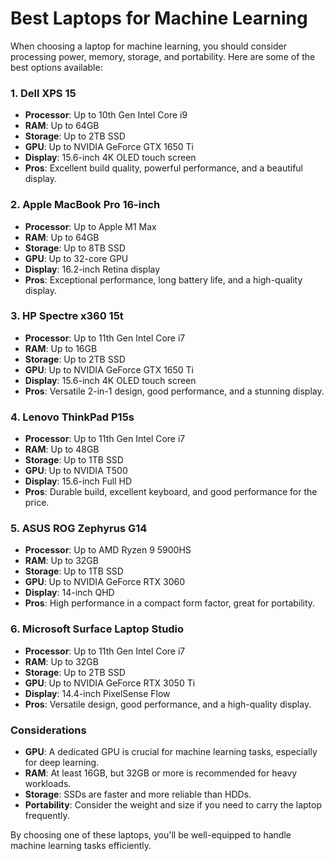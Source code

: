 # Best Laptops for Machine Learning

When choosing a laptop for machine learning, you should consider processing power, memory, storage, and portability. Here are some of the best options available:

### 1. **Dell XPS 15**
- **Processor**: Up to 10th Gen Intel Core i9
- **RAM**: Up to 64GB
- **Storage**: Up to 2TB SSD
- **GPU**: Up to NVIDIA GeForce GTX 1650 Ti
- **Display**: 15.6-inch 4K OLED touch screen
- **Pros**: Excellent build quality, powerful performance, and a beautiful display.

### 2. **Apple MacBook Pro 16-inch**
- **Processor**: Up to Apple M1 Max
- **RAM**: Up to 64GB
- **Storage**: Up to 8TB SSD
- **GPU**: Up to 32-core GPU
- **Display**: 16.2-inch Retina display
- **Pros**: Exceptional performance, long battery life, and a high-quality display.

### 3. **HP Spectre x360 15t**
- **Processor**: Up to 11th Gen Intel Core i7
- **RAM**: Up to 16GB
- **Storage**: Up to 2TB SSD
- **GPU**: Up to NVIDIA GeForce GTX 1650 Ti
- **Display**: 15.6-inch 4K OLED touch screen
- **Pros**: Versatile 2-in-1 design, good performance, and a stunning display.

### 4. **Lenovo ThinkPad P15s**
- **Processor**: Up to 11th Gen Intel Core i7
- **RAM**: Up to 48GB
- **Storage**: Up to 1TB SSD
- **GPU**: Up to NVIDIA T500
- **Display**: 15.6-inch Full HD
- **Pros**: Durable build, excellent keyboard, and good performance for the price.

### 5. **ASUS ROG Zephyrus G14**
- **Processor**: Up to AMD Ryzen 9 5900HS
- **RAM**: Up to 32GB
- **Storage**: Up to 1TB SSD
- **GPU**: Up to NVIDIA GeForce RTX 3060
- **Display**: 14-inch QHD
- **Pros**: High performance in a compact form factor, great for portability.

### 6. **Microsoft Surface Laptop Studio**
- **Processor**: Up to 11th Gen Intel Core i7
- **RAM**: Up to 32GB
- **Storage**: Up to 2TB SSD
- **GPU**: Up to NVIDIA GeForce RTX 3050 Ti
- **Display**: 14.4-inch PixelSense Flow
- **Pros**: Versatile design, good performance, and a high-quality display.

### Considerations
- **GPU**: A dedicated GPU is crucial for machine learning tasks, especially for deep learning.
- **RAM**: At least 16GB, but 32GB or more is recommended for heavy workloads.
- **Storage**: SSDs are faster and more reliable than HDDs.
- **Portability**: Consider the weight and size if you need to carry the laptop frequently.

By choosing one of these laptops, you'll be well-equipped to handle machine learning tasks efficiently.